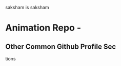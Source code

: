

saksham is saksham 
















# Animation Repo - 
## Other Common Github Profile Sec



















tions



